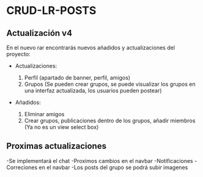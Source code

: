 # CRUD-LR-POSTS

## Actualización v4

En el nuevo rar encontrarás nuevos añadidos y actualizaciones del proyecto:
- Actualizaciones:
  1. Perfil (apartado de banner, perfil, amigos)
  2. Grupos (Se pueden crear grupos, se puede visualizar los grupos en una interfaz actualizada, los usuarios pueden postear)

- Añadidos:
  1. Eliminar amigos
  2. Crear grupos, publicaciones dentro de los grupos, añadir miembros (Ya no es un view select box)

## Proximas actualizaciones
-Se implementará el chat
-Proximos cambios en el navbar
-Notificaciones
-Correciones en el navbar
-Los posts del grupo se podrá subir imagenes

